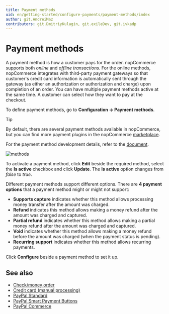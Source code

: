 ```yaml
---
title: Payment methods
uid: en/getting-started/configure-payments/payment-methods/index
author: git.AndreiMaz
contributors: git.DmitriyKulagin, git.exileDev, git.ivkadp
---
```


# Payment methods

A payment method is how a customer pays for the order. nopCommerce supports both *online* and *offline transactions*. For the online methods, nopCommerce integrates with third-party payment gateways so that customer's credit card information is automatically sent through the gateway (as either an authorization or authorization and charge) upon completion of an order. You can have multiple payment methods active at the same time. A customer can select how they want to pay at the checkout.

To define payment methods, go to **Configuration →  Payment methods**.

> [!TIP]
>
> By default, there are several payment methods available in nopCommerce, but you can find more payment plugins in the nopCommerce [marketplace](https://www.nopcommerce.com/marketplace).

For the payment method development details, refer to the [document](xref:en/developer/plugins/payment-method).

![methods](_static/index/payment-methods.jpg)

To activate a payment method, click **Edit** beside the required method, select the **Is active** checkbox and click **Update**. The **Is active** option changes from *false* to *true*.

 Different payment methods support different options. There are **4 payment options** that a payment method might or might not support:

* **Supports capture** indicates whether this method allows processing money transfer after the amount was charged.
* **Refund** indicates this method allows making a money refund after the amount was charged and captured.
* **Partial refund** indicates whether this method allows making a partial money refund after the amount was charged and captured.
* **Void** indicates whether this method allows making a money refund before the amount was charged (when the payment status is pending).
* **Recurring support** indicates whether this method allows recurring payments.

Click **Configure** beside a payment method to set it up.

## See also

* [Check/money order](xref:en/getting-started/configure-payments/payment-methods/check-money-order)
* [Credit card (manual processing)](xref:en/getting-started/configure-payments/payment-methods/credit-card-manual-processing)
* [PayPal Standard](xref:en/getting-started/configure-payments/payment-methods/paypal-standard)
* [PayPal Smart Payment Buttons](xref:en/getting-started/configure-payments/payment-methods/paypal-smart-payment-buttons)
* [PayPal Commerce](xref:en/getting-started/configure-payments/payment-methods/paypal-commerce)
